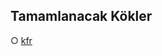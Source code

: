 Tamamlanacak Kökler
---------------------------------------------------------
○ [kfr](http://quranix.org/c/kfr)
